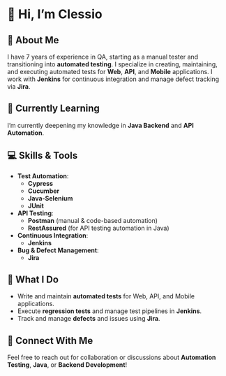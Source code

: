 # 👋 Hi, I’m Clessio

## 👀 About Me
I have 7 years of experience in QA, starting as a manual tester and transitioning into **automated testing**. I specialize in creating, maintaining, and executing automated tests for **Web**, **API**, and **Mobile** applications. I work with **Jenkins** for continuous integration and manage defect tracking via **Jira**.

## 🌱 Currently Learning
I’m currently deepening my knowledge in **Java Backend** and **API Automation**.

## 💻 Skills & Tools
- **Test Automation**:
  - **Cypress**
  - **Cucumber**
  - **Java-Selenium**
  - **JUnit**
- **API Testing**:
  - **Postman** (manual & code-based automation)
  - **RestAssured** (for API testing automation in Java)
- **Continuous Integration**:
  - **Jenkins**
- **Bug & Defect Management**:
  - **Jira**

## 🚀 What I Do
- Write and maintain **automated tests** for Web, API, and Mobile applications.
- Execute **regression tests** and manage test pipelines in **Jenkins**.
- Track and manage **defects** and issues using **Jira**.

## 🔗 Connect With Me
Feel free to reach out for collaboration or discussions about **Automation Testing**, **Java**, or **Backend Development**!
